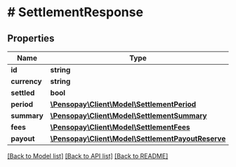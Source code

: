 # # SettlementResponse

## Properties

Name | Type | Description | Notes
------------ | ------------- | ------------- | -------------
**id** | **string** |  | [optional]
**currency** | **string** |  | [optional]
**settled** | **bool** |  | [optional]
**period** | [**\Pensopay\Client\Model\SettlementPeriod**](SettlementPeriod.md) |  | [optional]
**summary** | [**\Pensopay\Client\Model\SettlementSummary**](SettlementSummary.md) |  | [optional]
**fees** | [**\Pensopay\Client\Model\SettlementFees**](SettlementFees.md) |  | [optional]
**payout** | [**\Pensopay\Client\Model\SettlementPayoutReserve**](SettlementPayoutReserve.md) |  | [optional]

[[Back to Model list]](../../README.md#models) [[Back to API list]](../../README.md#endpoints) [[Back to README]](../../README.md)
